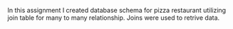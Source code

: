 In this assignment I created database schema for pizza restaurant utilizing join table for many to many relationship. Joins were used to retrive data.
